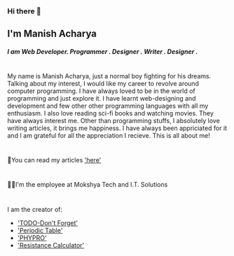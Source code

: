 ### Hi there 👋

## I'm Manish Acharya

##### I am Web Developer. Programmer . Designer . Writer . Designer .
#

My name is Manish Acharya, just a normal boy fighting for his dreams. Talking about my interest, I would like my career to revolve around computer programming. I have always loved to be in the world of programming and just explore it. I have learnt web-designing and development and few other other programming languages with all my enthusiasm. I also love reading sci-fi books and watching movies. They have always interest me. Other than programming stuffs, I absolutely love writing articles, it brings me happiness. I have always been appriciated for it and I am grateful for all the appreciation I recieve. This is all about me!
#

 📖You can read my articles ['here'](https://article-manish.herokuapp.com/)

#
 👨‍💻I'm the employee at Mokshya Tech and I.T. Solutions
#
I am the creator of:
 - ['TODO-Don't Forget'](https://todo.manish60.com.np/)
 - ['Periodic Table'](http://ptmanish.pythonanywhere.com/)
 - ['PHYPRO'](http://phypro.pythonanywhere.com/)
 - ['Resistance Calculator'](https://github.com/manishacharya60/Resistance-Calculator)
#
<!---
manishacharya60/manishacharya60 is a ✨ special ✨ repository because its `README.md` (this file) appears on your GitHub profile.
You can click the Preview link to take a look at your changes.
--->
